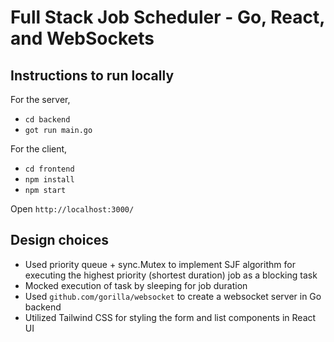 # Full Stack Job Scheduler - Go, React, and WebSockets

## Instructions to run locally
For the server,

- `cd backend`
- `got run main.go`

For the client,

- `cd frontend`
- `npm install`
- `npm start`

Open `http://localhost:3000/`

## Design choices
- Used priority queue + sync.Mutex to implement SJF algorithm for executing the highest priority (shortest duration) job as a blocking task
- Mocked execution of task by sleeping for job duration
- Used `github.com/gorilla/websocket` to create a websocket server in Go backend
- Utilized Tailwind CSS for styling the form and list components in React UI